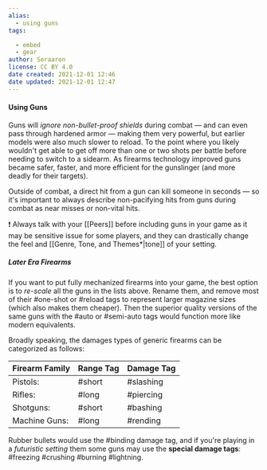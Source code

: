 ```yaml
---
alias:
  - using guns
tags:

  - embed
  - gear
author: Seraaron
license: CC BY 4.0
date created: 2021-12-01 12:46
date updated: 2021-12-01 12:47
---
```


#### Using Guns

Guns will _ignore non-bullet-proof shields_ during combat — and can even pass through hardened armor — making them very powerful, but earlier models were also much slower to reload. To the point where you likely wouldn't get able to get off more than one or two shots per battle before needing to switch to a sidearm. As firearms technology improved guns became safer, faster, and more efficient for the gunslinger (and more deadly for their targets).

Outside of combat, a direct hit from a gun can kill someone in seconds — so it's important to always describe non-pacifying hits from guns during combat as near misses or non-vital hits.

❗ Always talk with your [[Peers]] before including guns in your game as it may be sensitive issue for some players, and they can drastically change the feel and [[Genre, Tone, and Themes*|tone]] of your setting.

##### Later Era Firearms

If you want to put fully mechanized firearms into your game, the best option is to _re-scale_ all the guns in the lists above. Rename them, and remove most of their #one-shot or #reload tags to represent larger magazine sizes (which also makes them cheaper). Then the superior quality versions of the same guns with the #auto or #semi-auto tags would function more like modern equivalents.

Broadly speaking, the damages types of generic firearms can be categorized as follows:

| Firearm Family | Range Tag | Damage Tag |
| -------------- | --------- | ---------- |
| Pistols:       | #short    | #slashing  |
| Rifles:        | #long     | #piercing  |
| Shotguns:      | #short    | #bashing   |
| Machine Guns:  | #long     | #rending   |

Rubber bullets would use the #binding damage tag, and if you're playing in a _futuristic setting_ them some guns may use the **special damage tags**: #freezing #crushing #burning #lightning.
